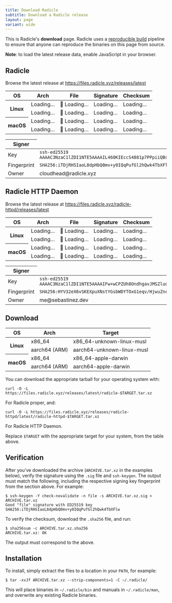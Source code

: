 ```yaml
---
title: Download Radicle
subtitle: Download a Radicle release
layout: page
variant: wide
---
```

This is Radicle's <strong class="highlight">download</strong> page.
Radicle uses a [reproducible build][rb] pipeline to ensure that anyone can
reproduce the binaries on this page from source.

[rb]: https://reproducible-builds.org/

<noscript>
  <p class="notice">
    <strong>Note</strong>: to load the latest release data, enable JavaScript in your browser.
  </p>
</noscript>

<p id="radicle-release-header" class="loading">
  <span class="release-loader"></span>
  <span>
    <h2 id="radicle-release-name">Radicle</h2>
    <p id="radicle-release-info"><!-- Dynamic --></p>
  </span>
</p>

<noscript>
  <p>
    Browse the latest release at
    <a href="https://files.radicle.xyz/releases/latest">https://files.radicle.xyz/releases/latest</a>
  </p>
</noscript>

<table class="hidden loading" id="radicle-releases">
  <thead>
    <th scope="col">OS</th>
    <th scope="col" class="desktop">Arch</th>
    <th scope="col">File</th>
    <th scope="col">Signature</th>
    <th scope="col">Checksum</th>
  </thead>
  <tr data-release-arch="x86_64" data-release-binary="unknown-linux-musl">
    <th scope="row" rowspan="2">Linux</th>
    <td class="release-arch desktop">Loading…</td>
    <td>💾 <a class="release-url">Loading…</a></td>
    <td><a class="release-sig">Loading…</a></td>
    <td><a class="release-checksum">Loading…</a></td>
  </tr>
  <tr data-release-arch="aarch64" data-release-binary="unknown-linux-musl">
    <td class="release-arch desktop">Loading…</td>
    <td>💾 <a class="release-url">Loading…</a></td>
    <td><a class="release-sig">Loading…</a></td>
    <td><a class="release-checksum">Loading…</a></td>
  </tr>
  <tr data-release-arch="x86_64" data-release-binary="apple-darwin">
    <th scope="row" rowspan="2">macOS</th>
    <td class="release-arch desktop">Loading…</td>
    <td>💾 <a class="release-url">Loading…</a></td>
    <td><a class="release-sig">Loading…</a></td>
    <td><a class="release-checksum">Loading…</a></td>
  </tr>
  <tr data-release-arch="aarch64" data-release-binary="apple-darwin">
    <td class="release-arch desktop">Loading…</td>
    <td>💾 <a class="release-url">Loading…</a></td>
    <td><a class="release-sig">Loading…</a></td>
    <td><a class="release-checksum">Loading…</a></td>
  </tr>
</table>

<table>
  <thead><th>Signer</th></thead>
  <tr><td>Key</td><td><code>ssh-ed25519 AAAAC3NzaC1lZDI1NTE5AAAAIL460KIEccS4881p7PPpiiQBsxF+H5tgC6De6crw9rbU</code></td></tr>
  <tr><td>Fingerprint</td><td><code>SHA256:iTDjRHSIaoL8dpHbQ0mv+y0IQqPufGl2hQwk4TbXFlw</code></td></tr>
  <tr><td>Owner</td><td>cloudhead@radicle.xyz</td></tr>
</table>

<p id="radicle-httpd-release-header" class="loading">
  <span class="release-loader"></span>
  <span>
    <h2 id="radicle-httpd-release-name">Radicle HTTP Daemon</h2>
    <p id="radicle-httpd-release-info"><!-- Dynamic --></p>
  </span>
</p>

<noscript>
  <p>
    Browse the latest release at
    <a href="https://files.radicle.xyz/releases/radicle-httpd/latest">https://files.radicle.xyz/radicle-httpd/releases/latest</a>
  </p>
</noscript>

<table class="hidden loading" id="radicle-httpd-releases">
  <thead>
    <th scope="col">OS</th>
    <th scope="col" class="desktop">Arch</th>
    <th scope="col">File</th>
    <th scope="col">Signature</th>
    <th scope="col">Checksum</th>
  </thead>
  <tr data-release-arch="x86_64" data-release-binary="unknown-linux-musl">
    <th scope="row" rowspan="2">Linux</th>
    <td class="release-arch desktop">Loading…</td>
    <td>💾 <a class="release-url">Loading…</a></td>
    <td><a class="release-sig">Loading…</a></td>
    <td><a class="release-checksum">Loading…</a></td>
  </tr>
  <tr data-release-arch="aarch64" data-release-binary="unknown-linux-musl">
    <td class="release-arch desktop">Loading…</td>
    <td>💾 <a class="release-url">Loading…</a></td>
    <td><a class="release-sig">Loading…</a></td>
    <td><a class="release-checksum">Loading…</a></td>
  </tr>
  <tr data-release-arch="x86_64" data-release-binary="apple-darwin">
    <th scope="row" rowspan="2">macOS</th>
    <td class="release-arch desktop">Loading…</td>
    <td>💾 <a class="release-url">Loading…</a></td>
    <td><a class="release-sig">Loading…</a></td>
    <td><a class="release-checksum">Loading…</a></td>
  </tr>
  <tr data-release-arch="aarch64" data-release-binary="apple-darwin">
    <td class="release-arch desktop">Loading…</td>
    <td>💾 <a class="release-url">Loading…</a></td>
    <td><a class="release-sig">Loading…</a></td>
    <td><a class="release-checksum">Loading…</a></td>
  </tr>
</table>

<table>
  <thead><th>Signer</th></thead>
  <tr><td>Key</td><td><code>ssh-ed25519 AAAAC3NzaC1lZDI1NTE5AAAAIFw+wCPZUh8OndhgavJMSZluorVvzJjz22PH81XrkvIu</code></td></tr>
  <tr><td>Fingerprint</td><td><code>SHA256:HYV32eX6vSKEXpuXNstYGsbWDYTOxG1eqv/HjwuZnck</code></td></tr>
  <tr><td>Owner</td><td>me@sebastinez.dev</td></tr>
</table>

## Download

<table>
  <thead>
    <th scope="col">OS</th>
    <th scope="col">Arch</th>
    <th scope="col">Target</th>
  </thead>
  <tr data-release-arch="x86_64" data-release-binary="unknown-linux-musl">
    <th scope="row" rowspan="2">Linux</th>
    <td>x86_64</td>
    <td>x86_64-unknown-linux-musl</td>
  </tr>
  <tr data-release-arch="aarch64" data-release-binary="unknown-linux-musl">
    <td>aarch64 (ARM)</td>
    <td>aarch64-unknown-linux-musl</td>
  </tr>
  <tr data-release-arch="x86_64" data-release-binary="apple-darwin">
    <th scope="row" rowspan="2">macOS</th>
    <td>x86_64</td>
    <td>x86_64-apple-darwin</td>
  </tr>
  <tr data-release-arch="aarch64" data-release-binary="apple-darwin">
    <td>aarch64 (ARM)</td>
    <td>aarch64-apple-darwin</td>
  </tr>
</table>

You can download the appropriate tarball for your operating system with:

    curl -O -L https://files.radicle.xyz/releases/latest/radicle-$TARGET.tar.xz

For Radicle proper, and:

    curl -O -L https://files.radicle.xyz/releases/radicle-httpd/latest/radicle-httpd-$TARGET.tar.xz

For Radicle HTTP Daemon.

Replace `$TARGET` with the appropriate target for your system, from the table
above.

## Verification

After you've downloaded the archive (`ARCHIVE.tar.xz` in the examples below),
verify the signature using the `.sig` file and `ssh-keygen`. The output must
match the following, including the respective signing key fingerprint from
the section above. For example:

    $ ssh-keygen -Y check-novalidate -n file -s ARCHIVE.tar.xz.sig < ARCHIVE.tar.xz
    Good "file" signature with ED25519 key SHA256:iTDjRHSIaoL8dpHbQ0mv+y0IQqPufGl2hQwk4TbXFlw

To verify the checksum, download the `.sha256` file, and run:

    $ sha256sum -c ARCHIVE.tar.xz.sha256
    ARCHIVE.tar.xz: OK

The output must correspond to the above.

## Installation

To install, simply extract the files to a location in your `PATH`, for example:

    $ tar -xvJf ARCHIVE.tar.xz --strip-components=1 -C ~/.radicle/

This will place binaries in `~/.radicle/bin` and manuals in `~/.radicle/man`,
and overwrite any existing Radicle binaries.

<script>
  getRelease("Radicle", "https://files.radicle.xyz/releases/latest", "radicle");
  getRelease("Radicle HTTP Daemon", "https://files.radicle.xyz/releases/radicle-httpd/latest", "radicle-httpd");

  function getRelease(name, urlBase, releaseId) {
      const releases = document.getElementById(`${releaseId}-releases`);
      releases.classList.remove("hidden");

      fetch(`${urlBase}/${releaseId}.json`)
        .then(res => res.json())
        .then(data => {
          const version = data.version;
          const commit = data.commit;
          const release = document.getElementById(`${releaseId}-release-header`);
          const releaseName = document.getElementById(`${releaseId}-release-name`);
          const releaseInfo = document.getElementById(`${releaseId}-release-info`);

          document.querySelectorAll(`#${releaseId}-releases [data-release-binary]`).forEach((row) => {
            const arch = row.dataset.releaseArch;
            const binary = row.dataset.releaseBinary;
            const archive = `${releaseId}-${version}-${arch}-${binary}.tar.xz`;
            const url = `${urlBase}/${archive}`;

            row.querySelector(".release-arch").innerText = arch;
            row.querySelector(".release-url").innerText = archive;
            row.querySelector(".release-sig").innerText = ".sig";
            row.querySelector(".release-checksum").innerText = ".sha256";

            row.querySelector(".release-url").href = url;
            row.querySelector(".release-sig").href = `${url}.sig`;
            row.querySelector(".release-checksum").href = `${url}.sha256`;
          });

          release.classList.remove("loading");
          releaseName.innerText = `${name} ${version}`;
          releaseInfo.innerHTML = `Built from commit <code>${commit}</code> on ${new Date(data.timestamp * 1000).toUTCString()}.`;
        });
    }
</script>
